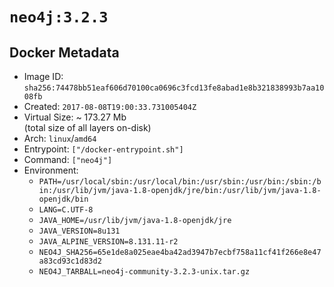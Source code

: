 # `neo4j:3.2.3`

## Docker Metadata

- Image ID: `sha256:74478bb51eaf606d70100ca0696c3fcd13fe8abad1e8b321838993b7aa1008fb`
- Created: `2017-08-08T19:00:33.731005404Z`
- Virtual Size: ~ 173.27 Mb  
  (total size of all layers on-disk)
- Arch: `linux`/`amd64`
- Entrypoint: `["/docker-entrypoint.sh"]`
- Command: `["neo4j"]`
- Environment:
  - `PATH=/usr/local/sbin:/usr/local/bin:/usr/sbin:/usr/bin:/sbin:/bin:/usr/lib/jvm/java-1.8-openjdk/jre/bin:/usr/lib/jvm/java-1.8-openjdk/bin`
  - `LANG=C.UTF-8`
  - `JAVA_HOME=/usr/lib/jvm/java-1.8-openjdk/jre`
  - `JAVA_VERSION=8u131`
  - `JAVA_ALPINE_VERSION=8.131.11-r2`
  - `NEO4J_SHA256=65e1de8a025eae4ba42ad3947b7ecbf758a11cf41f266e8e47a83cd93c1d83d2`
  - `NEO4J_TARBALL=neo4j-community-3.2.3-unix.tar.gz`
